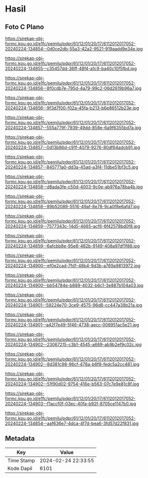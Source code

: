 # Hasil

## Foto C Plano

https://sirekap-obj-formc.kpu.go.id/e1fc/pemilu/pdpr/61/12/01/20/17/6112012017052-20240224-134854--0d0ce2db-55a3-42a2-9521-919aadd9e34e.jpg

https://sirekap-obj-formc.kpu.go.id/e1fc/pemilu/pdpr/61/12/01/20/17/6112012017052-20240224-134855--c35457dd-36ff-48f4-a1c9-ba40c10f5fbd.jpg

https://sirekap-obj-formc.kpu.go.id/e1fc/pemilu/pdpr/61/12/01/20/17/6112012017052-20240224-134856--8f0cdb7e-795d-4a79-99c2-06d2619b96a7.jpg

https://sirekap-obj-formc.kpu.go.id/e1fc/pemilu/pdpr/61/12/01/20/17/6112012017052-20240224-134856--9f3d7f00-f02a-45fa-b213-b6e86512b23e.jpg

https://sirekap-obj-formc.kpu.go.id/e1fc/pemilu/pdpr/61/12/01/20/17/6112012017052-20240224-134857--555a779f-7939-49dd-858e-6a9f6355bd7a.jpg

https://sirekap-obj-formc.kpu.go.id/e1fc/pemilu/pdpr/61/12/01/20/17/6112012017052-20240224-134857--0d13b86d-c91f-4079-9276-80df64adcb91.jpg

https://sirekap-obj-formc.kpu.go.id/e1fc/pemilu/pdpr/61/12/01/20/17/6112012017052-20240224-134857--845771a0-dd3a-45ad-a3f4-11dbe51bf3c5.jpg

https://sirekap-obj-formc.kpu.go.id/e1fc/pemilu/pdpr/61/12/01/20/17/6112012017052-20240224-134858--d8ada3fe-c50d-4003-9c0e-ab976a78ba4b.jpg

https://sirekap-obj-formc.kpu.go.id/e1fc/pemilu/pdpr/61/12/01/20/17/6112012017052-20240224-134858--89b52089-5516-49af-8e78-9ca0f8e6afd7.jpg

https://sirekap-obj-formc.kpu.go.id/e1fc/pemilu/pdpr/61/12/01/20/17/6112012017052-20240224-134859--7577343c-14d5-4665-acf6-6f42578bd0f8.jpg

https://sirekap-obj-formc.kpu.go.id/e1fc/pemilu/pdpr/61/12/01/20/17/6112012017052-20240224-134859--6afcbb8e-95e8-482b-9149-408a97df1f88.jpg

https://sirekap-obj-formc.kpu.go.id/e1fc/pemilu/pdpr/61/12/01/20/17/6112012017052-20240224-134900--ef0e2cad-7fd1-48b4-9d3b-a769a9813972.jpg

https://sirekap-obj-formc.kpu.go.id/e1fc/pemilu/pdpr/61/12/01/20/17/6112012017052-20240224-134900--bb54784e-b889-4032-b6c1-3e887b104a03.jpg

https://sirekap-obj-formc.kpu.go.id/e1fc/pemilu/pdpr/61/12/01/20/17/6112012017052-20240224-134901--59224e70-3ce9-4575-96d8-cc447a38b21a.jpg

https://sirekap-obj-formc.kpu.go.id/e1fc/pemilu/pdpr/61/12/01/20/17/6112012017052-20240224-134901--a42f7e49-5f46-4738-aecc-006951ac5e21.jpg

https://sirekap-obj-formc.kpu.go.id/e1fc/pemilu/pdpr/61/12/01/20/17/6112012017052-20240224-134902--23067215-c3b1-4545-a669-ab9b2ef9c02c.jpg

https://sirekap-obj-formc.kpu.go.id/e1fc/pemilu/pdpr/61/12/01/20/17/6112012017052-20240224-134902--8d381c98-96cf-478a-b6f8-fedc5a2cc481.jpg

https://sirekap-obj-formc.kpu.go.id/e1fc/pemilu/pdpr/61/12/01/20/17/6112012017052-20240224-134902--51f90d02-9754-416e-b563-07c7e9e81c8f.jpg

https://sirekap-obj-formc.kpu.go.id/e1fc/pemilu/pdpr/61/12/01/20/17/6112012017052-20240224-134903--f1accf0f-03ec-40fa-b92f-8705ce1147b0.jpg

https://sirekap-obj-formc.kpu.go.id/e1fc/pemilu/pdpr/61/12/01/20/17/6112012017052-20240224-134854--aaf636e7-4dca-4f7d-bea6-3fd57d22f831.jpg


## Metadata

| Key        | Value               |
| ---------- | ------------------- |
| Time Stamp | 2024-02-24 22:33:55 |
| Kode Dapil | 6101                |



